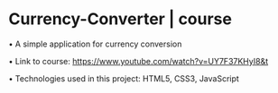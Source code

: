 # Currency-Converter | course

• A simple application for currency conversion

• Link to course: https://www.youtube.com/watch?v=UY7F37KHyI8&t

• Technologies used in this project: HTML5, CSS3, JavaScript



